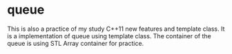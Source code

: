 # queue

This is also a practice of my study C++11 new features and template class.
It is a implementation of queue using template class.
The container of the queue is using STL Array container for practice.
